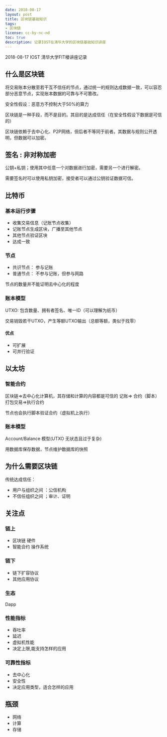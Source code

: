 ```yaml
---
date: 2018-08-17
layout: post
title: 区块链基础知识
tags:
- 区块链
license: cc-by-nc-nd
toc: true
description: 记录IOST在清华大学的区块链基础知识讲座
---
```


2018-08-17 IOST 清华大学FIT楼讲座记录

## 什么是区块链

将交易账本分散至若干互不信任的节点，通过统一的规则达成数据一致，可以容忍部分恶意节点，实现账本数据的可靠与不可篡改。

安全性假设：恶意方不控制大于50%的算力

区块链是一种手段，而不是目的。其目的是达成信任（在安全性假设下数据是可信的）

区块链依赖于去中心化、P2P网络，但后者不等同于前者。其数据与规则公开透明，但数据可以加密。

## 签名 : 非对称加密

公钥+私钥；使用其中任意一个对数据进行加密，需要另一个进行解密。

需要签名时可以使用私钥加密，接受者可以通过公钥验证数据可信。

## 比特币

### 基本运行步骤

- 收集交易信息（记账节点收集）
- 记账节点生成区块，广播至其他节点
- 其他节点验证区块
- 达成一致

### 节点
- 共识节点： 参与记账
- 普通节点： 不参与记账，但参与网路

节点的数量并不能证明去中心化的程度

### 账本模型

UTXO: 包含数量、拥有者签名、唯一ID（可以理解为纸币）

交易销毁若干UTXO，产生等额UTXO输出（总额等额，类似于找零）

#### 优点
- 可扩展
- 可并行验证

## 以太坊

### 智能合约

区块链=>去中心化计算机，其存储和计算的内容都是可信的
记账=> 合约（脚本） 打包交易=>执行合约

节点也会执行脚本验证合约（虚拟机上执行）

### 账本模型

Account/Balance 模型(UTXO 无状态且过于复杂)

用数据库保存数据，节点维护数据库的快照

## 为什么需要区块链

传统达成信任：
- 用户与组织之间 ：公信机构
- 不信任组织之间 ；审计、证明

## 关注点

### 链上
- 区块链 硬件
- 智能合约 操作系统

### 链下
- 链下扩容协议
- 其他应用协议

### 生态

Dapp

### 性能指标
- 吞吐率
- 延迟
- 虚拟机性能
- 决定上限,能支持怎样的应用

### 可靠性指标
- 去中心化
- 安全性
- 决定应用类型，适合怎样的应用

## 瓶颈
- 网络
- 计算
- 存储
